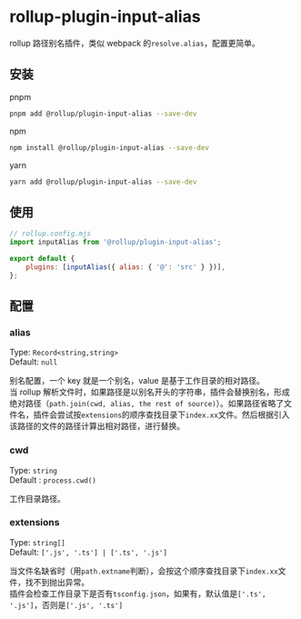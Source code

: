 # rollup-plugin-input-alias

rollup 路径别名插件，类似 webpack 的`resolve.alias`，配置更简单。

## 安装

pnpm

```bash
pnpm add @rollup/plugin-input-alias --save-dev
```

npm

```bash
npm install @rollup/plugin-input-alias --save-dev
```

yarn

```bash
yarn add @rollup/plugin-input-alias --save-dev
```

## 使用

```js
// rollup.config.mjs
import inputAlias from '@rollup/plugin-input-alias';

export default {
    plugins: [inputAlias({ alias: { '@': 'src' } })],
};
```

## 配置

### alias

Type: <code>Record<string,string></code>  
Default: <code>null</code>

别名配置，一个 key 就是一个别名，value 是基于工作目录的相对路径。  
当 rollup 解析文件时，如果路径是以别名开头的字符串，插件会替换别名，形成绝对路径（`path.join(cwd, alias, the rest of source)`）。如果路径省略了文件名，插件会尝试按`extensions`的顺序查找目录下`index.xx`文件。然后根据引入该路径的文件的路径计算出相对路径，进行替换。

### cwd

Type: <code>string</code>  
Default : <code>process.cwd()</code>

工作目录路径。

### extensions

Type: <code>string[]</code>  
Default: <code>['.js', '.ts'] | ['.ts', '.js']</code>

当文件名缺省时（用`path.extname`判断），会按这个顺序查找目录下`index.xx`文件，找不到抛出异常。  
插件会检查工作目录下是否有`tsconfig.json`，如果有，默认值是<code>['.ts', '.js']</code>，否则是<code>['.js', '.ts']</code>
